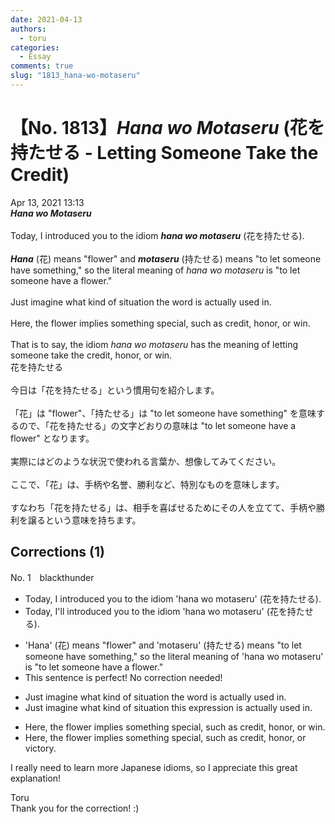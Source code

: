 ```yaml
---
date: 2021-04-13
authors:
  - toru
categories:
  - Essay
comments: true
slug: "1813_hana-wo-motaseru"
---
```


# 【No. 1813】<strong><em>Hana wo Motaseru</em></strong> (花を持たせる - Letting Someone Take the Credit)
<div class="date">Apr 13, 2021 13:13</div>
<div id="post"><div id="body_show_ori">
<strong><em>Hana wo Motaseru</em></strong><br/><br/>Today, I introduced you to the idiom <strong><em>hana wo motaseru</em></strong> (花を持たせる).<br/><br/><strong><em>Hana</em></strong> (花) means "flower" and <strong><em>motaseru</em></strong> (持たせる) means "to let someone have something," so the literal meaning of <em>hana wo motaseru</em> is "to let someone have a flower."<br/><br/>Just imagine what kind of situation the word is actually used in.<br/><br/>Here, the flower implies something special, such as credit, honor, or win.<br/><br/>That is to say, the idiom <em>hana wo motaseru</em> has the meaning of letting someone take the credit, honor, or win.
</div></div>

<!-- more -->

<div id="post_ja"><div id="body_show_mo">
花を持たせる<br/><br/>今日は「花を持たせる」という慣用句を紹介します。<br/><br/>「花」は "flower"、「持たせる」は "to let someone have something" を意味するので、「花を持たせる」の文字どおりの意味は "to let someone have a flower" となります。<br/><br/>実際にはどのような状況で使われる言葉か、想像してみてください。<br/><br/>ここで、「花」は、手柄や名誉、勝利など、特別なものを意味します。<br/><br/>すなわち「花を持たせる」は、相手を喜ばせるためにその人を立てて、手柄や勝利を譲るという意味を持ちます。
</div></div>

## Corrections (1)
<div id="block"><div class="first_name"> No. 1　<span class="just_name">blackthunder</span></div><div id="block2">
<ul class="correction_field">
<li class="incorrect">Today, I introduced you to the idiom 'hana wo motaseru' (花を持たせる).</li>
<li class="corrected correct">
Today, I<span class="f_red">'ll</span> introduce<span class="sline">d</span> <span class="sline">you to</span> the idiom 'hana wo motaseru' (花を持たせる).
</li>
</ul>
<ul class="correction_field">
<li class="incorrect">'Hana' (花) means "flower" and 'motaseru' (持たせる) means "to let someone have something," so the literal meaning of 'hana wo motaseru' is "to let someone have a flower."</li>
<li class="corrected perfect">This sentence is perfect! No correction needed!</li>
</ul>
<ul class="correction_field">
<li class="incorrect">Just imagine what kind of situation the word is actually used in.</li>
<li class="corrected correct">
Just imagine what kind of situation <span class="f_red">this expression</span> is actually used in.
</li>
</ul>
<ul class="correction_field">
<li class="incorrect">Here, the flower implies something special, such as credit, honor, or win.</li>
<li class="corrected correct">
Here, the flower implies something special, such as credit, honor, or <span class="f_red">victory</span>.
</li>
</ul>
<p class="comment_small">
 I really need to learn more Japanese idioms, so I appreciate this great explanation!
</p>

</div><div class="name"><span class="just_name">Toru</span><br>
Thank you for the correction! :)
</div>
</div>
